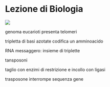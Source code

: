 # Lezione di Biologia
![](https://i.imgur.com/JkpHeu5.png)


genoma eucarioti presenta telomeri

tripletta di basi azotate codifica un amminoacido


RNA messaggero: insieme di triplette

tansposoni

taglio con enzimi di restrizione e incollo con ligasi

trasposone interrompe sequenza gene
<!--stackedit_data:
eyJoaXN0b3J5IjpbLTEwNjM1NTcwMCwxOTQ0MjIyMzAsLTc5Nj
Q5MzI1MSwxMTc0MDE3Mzk5LC0yMDQ5MDgyOTM0XX0=
-->